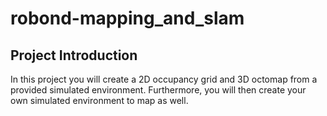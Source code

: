 # robond-mapping_and_slam

## Project Introduction

In this project you will create a 2D occupancy grid and 3D octomap from a provided simulated environment. Furthermore, you will then create your own simulated environment to map as well. 

